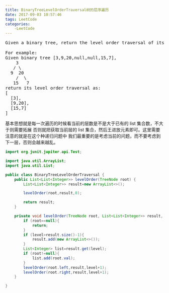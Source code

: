 ```yaml
---
title: BinaryTreeLevelOrderTraversal树的层序遍历
date: 2017-09-03 10:57:46
tags: LeetCode
categories:
    -LeetCode
---
```




<pre>
Given a binary tree, return the level order traversal of its nodes' values. (ie, from left to right, level by level).

For example:
Given binary tree [3,9,20,null,null,15,7],
    3
   / \
  9  20
    /  \
   15   7
return its level order traversal as:
[
  [3],
  [9,20],
  [15,7]
]
</pre>


基本思想就是每一次遍历的时候看当前的层数是不是大于已有的 list 集合数，不大于则需要拓展
否则就把获取当前层的 list 集合，然后王进放元素即可。这里需要注意的就是在这个种递归问题中
我们最重要的是考虑当前的问题，而不要考虑到下一层，否则会越来越乱。
```java
import org.junit.jupiter.api.Test;

import java.util.ArrayList;
import java.util.List;

public class BinaryTreeLevelOrderTraversal {
    public List<List<Integer>> levelOrder(TreeNode root) {
        List<List<Integer>> result=new ArrayList<>();

        levelOrder(root,result,0);

        return result;
    }

    private void levelOrder(TreeNode root, List<List<Integer>> result, int level){
        if (root==null){
            return;
        }
        if (level>result.size()-1){
            result.add(new ArrayList<>());
        }
        List<Integer> list=result.get(level);
        if (root!=null){
            list.add(root.val);
        }
        levelOrder(root.left,result,level+1);
        levelOrder(root.right,result,level+1);
    }

}
```
